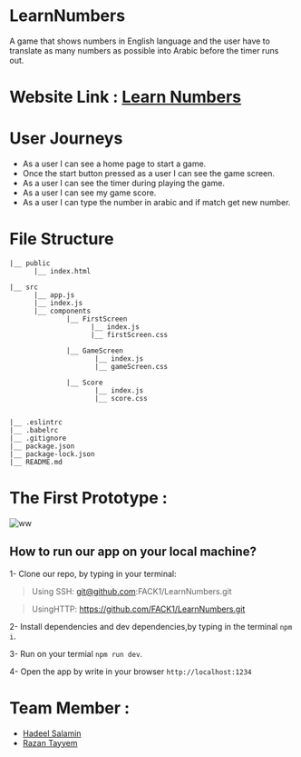# LearnNumbers
  A game that shows numbers in English language and the user have to translate as many numbers as possible into Arabic before the timer runs out.

# Website Link : [Learn Numbers](#)

 # User Journeys 
  - As a user I can see a home page to start a game.
  - Once the start button pressed as a user I can see the game screen.
  - As a user I can see the timer during playing the game.
  - As a user I can see my game score.
  - As a user I can type the number in arabic and if match get new number.

# File Structure
 ```
|__ public
       |__ index.html
      
|__ src
       |__ app.js
       |__ index.js
       |__ components
               |__ FirstScreen
                     |__ index.js
                     |__ firstScreen.css
               
               |__ GameScreen
                      |__ index.js
                      |__ gameScreen.css
               
               |__ Score
                      |__ index.js
                      |__ score.css
            

|__ .eslintrc
|__ .babelrc
|__ .gitignore
|__ package.json
|__ package-lock.json
|__ README.md

```
# The First Prototype :

![ww](https://user-images.githubusercontent.com/41734542/51908983-0c6cb300-23d4-11e9-9715-998728a47fa4.jpg)

## How to run our app on your local machine?

1- Clone our repo, by typing in your terminal:

 > Using SSH: git@github.com:FACK1/LearnNumbers.git
 
 > UsingHTTP: https://github.com/FACK1/LearnNumbers.git


2- Install dependencies and dev dependencies,by typing in the terminal `npm i`.

3- Run on your termial `npm run dev`.

4-  Open the app by write in your browser `http://localhost:1234`


# Team Member :
 - [Hadeel Salamin]()
 - [Razan Tayyem]()
